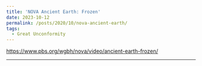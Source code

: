 ```yaml
---
title: 'NOVA Ancient Earth: Frozen'
date: 2023-10-12
permalink: /posts/2020/10/nova-ancient-earth/
tags:
  - Great Unconformity
---
```

https://www.pbs.org/wgbh/nova/video/ancient-earth-frozen/

------
